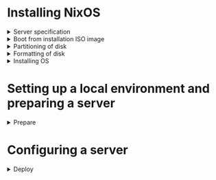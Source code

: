 # Installing NixOS

<details>
<summary>Server specification</summary>
<br>

| Hardware | Configuration |
| :--- | :--- |
| Processor | Intel Core i7-4790, 4x3600 MHz |
| Memory | 32 GB DDR3 1600 MHz |
| Disks | 120 GB SSD x 2, 4 TB HDD x 1 |

</details>

<details>
<summary>Boot from installation ISO image</summary>
<br>

Boot from installation ISO image (Minimal, 64-bit Intel/AMD):

1. set a password for the `nixos` user
   ```bash
   passwd
   ```

2. connect from a remote host
   ```bash
   ssh nixos@[SERVER_IP_ADDRESS]
   ```

</details>

<details>
<summary>Partitioning of disk</summary>
<br>

> Ignore info messages from parted: `Information: You may need to update /etc/fstab.`

1. delete data from SSD drives
   ```bash
   sudo shred --verbose /dev/sdX
   ```

2. find disk which connected to SATA-port 1
   ```bash
   $ for i in /dev/disk/by-path/*;do [[ ! "$i" =~ '-part[0-9]+$' ]] && echo "Port $(basename "$i"|grep -Po '(?<=ata-)[0-9]+'): $(readlink -f "$i")";done
   Port 1: /dev/sdb
   ```

3. create a GPT partition table
   ```bash
   sudo parted /dev/sdb -- mklabel gpt
   ```

4. create a `root` partition, left 16GiB for `swap` partition at the end of disk and 512MiB for `boot` partition at the beggining of disk
   ```bash
   sudo parted /dev/sdb -- mkpart primary 512MiB -16GiB
   ```

5. create a `swap` partition
   ```bash
   sudo parted -a none /dev/sdb -- mkpart primary linux-swap -16GiB 100%
   ```

6. create a `boot` partition
   ```bash
   sudo parted /dev/sdb -- mkpart ESP fat32 1MiB 512MiB
   sudo parted /dev/sdb -- set 3 esp on
   ```

</details>

<details>
<summary>Formatting of disk</summary>
<br>

1. format a `root` partition to ext4, add a label `nixos`
   ```bash
   sudo mkfs.ext4 -L nixos /dev/sdb1
   ```

2. create a `swap` partition, add a label `swap`
   ```bash
   sudo mkswap -L swap /dev/sdb2
   ```

3. create a `boot` partition, add a lable `boot`
   ```bash
   sudo mkfs.fat -F 32 -n boot /dev/sdb3
   ```

</details>

<details>
<summary>Installing OS</summary>
<br>

1. mount the target file system on which NixOS should be installed on `/mnt`
   ```bash
   sudo mount /dev/disk/by-label/nixos /mnt
   ```

2. mount the boot file system on `/mnt/boot`
   ```bash
   sudo mkdir -p /mnt/boot
   sudo mount /dev/disk/by-label/boot /mnt/boot
   ```

3. generate an initial configuration file
   ```bash
   sudo nixos-generate-config --root /mnt
   ```

4. edit a configuration file
   ```bash
   sudo nano /mnt/etc/nixos/configuration.nix
   ```
   * enable OpenSSH service
   * allow login as root user
   ```
   services.openssh = {
     enable = true;
     settings.PermitRootLogin = "yes";
   };
   ```

5. run the installation
   ```bash
   sudo nixos-install
   ```

6. at the end of the installation set the password for the root user. If something went wrong, set it manually
   ```bash
   [nixos@nixos:~]$ sudo nixos-enter --root '/mnt'
   [root@nixos:/]# passwd
   [root@nixos:/]# exit
   ```

7. reboot system
   ```bash
   sudo reboot
   ```

8. after reboot check connection under the `root` user
   ```bash
   ssh root@[SERVER_IP_ADDRESS]
   ```

9. delete data from HDD drive
   * run the process in the background, because it can take a long time
     ```bash
     sudo shred --verbose /dev/sdX >> shred.log 2>&1 &
     ```
   * display logs
     ```bash
     tail -f shred.log
     ```

</details>

# Setting up a local environment and preparing a server

<details>
<summary>Prepare</summary>
<br>

01. create bot and group in Telegram

02. create a personal access token (classic) in GitHub
    * Note: grafana
    * Expiration: No expiration
    * Scopes:
      * repo:status
      * repo_deployment
      * public_repo
      * read:packages
      * read:org
      * read:user
      * user:email
      * read:project

03. build an image
    ```bash
    docker build --rm --file Dockerfile --tag ansible:2.16.0 .
    ```

04. create a Vault password file named `.vault_password` and add a password in it

05. create an encrypted file
    ```bash
    docker run --rm -ti \
      --volume=$(pwd):/etc/ansible \
      ansible:2.16.0 \
        ansible-vault create host_vars/localhost/vault.yml
    ```

06. write credentials to encrypted file
    ```bash
    ---
    vault_server_ip_address: 192.168.0.1
    vault_server_root_account_password: 'S0me P@ssword'
    vault_server_technical_account_username: [VALUE]

    vault_1password_device_id: [VALUE] (can be found in `~/.config/op/config` on Alpine linux)
    vault_1password_master_password: 'S0me P@ssword'
    vault_1password_subdomain: my
    vault_1password_email_address: email@example.com
    vault_1password_secret_key: [VALUE]

    vault_telegram_bot_token: [VALUE]
    vault_telegram_chat_id: [VALUE]

    vault_domain_name_internal: example.com

    vault_mattermost_postgres_username: [VALUE]
    vault_mattermost_postgres_database: [VALUE]

    vault_redis_exporter_redis_username: [VALUE]

    vault_gitlab_postgres_username: [VALUE]
    vault_gitlab_postgres_database: [VALUE]

    vault_postgres_exporter_postgres_username: [VALUE]

    vault_pgadmin_postgres_username: [VALUE]

    vault_grafana_github_token: [VALUE]
    vault_grafana_postgres_username: [VALUE]
    vault_grafana_redis_username: [VALUE]
    ```

07. run a playbook to do an initial configuration on a server and configure a local environment
    ```bash
    docker run --rm -t \
      --volume=$(pwd):/etc/ansible \
      ansible:2.16.0 \
        ansible-playbook site.yml --tags prepare
    ```

08. grafana dashboard sources

    | Service | Dashboard source (based on) |
    | :--- | :--- |
    | GitHub | Connections -> Data sources -> GitHub -> Dashboards -> GitHub Default |
    | Mimir | https://grafana.com/grafana/dashboards/16007-mimir-alertmanager/<br>https://grafana.com/grafana/dashboards/16009-mimir-compactor/<br>https://grafana.com/grafana/dashboards/16011-mimir-object-store/<br>https://grafana.com/grafana/dashboards/16012-mimir-overrides/<br>https://grafana.com/grafana/dashboards/16013-mimir-queries/<br>https://grafana.com/grafana/dashboards/16016-mimir-reads/<br>https://grafana.com/grafana/dashboards/16018-mimir-ruler/<br>https://grafana.com/grafana/dashboards/16021-mimir-tenants/<br>https://grafana.com/grafana/dashboards/16022-mimir-top-tenants/<br>https://grafana.com/grafana/dashboards/16026-mimir-writes/ |
    | Nginx | https://github.com/nginxinc/nginx-prometheus-exporter/blob/main/grafana/README.md |
    | Prometheus | Connections -> Data Sources -> Prometheus -> Dashboards -> Prometheus Stats<br>Connections -> Data Sources -> Prometheus -> Dashboards -> Prometheus 2.0 Stats |
    | MinIO | https://grafana.com/grafana/dashboards/13502-minio-dashboard/ |
    | Node Exporter | https://grafana.com/grafana/dashboards/13978-node-exporter-quickstart-and-dashboard/<br>https://grafana.com/grafana/dashboards/6014-host-stats-0-16-0/ |
    | Go Runtime Exporter | https://grafana.com/grafana/dashboards/14061-go-runtime-metrics/ |
    | Redis | https://grafana.com/grafana/dashboards/14091-redis-dashboard-for-prometheus-redis-exporter-1-x/<br>Connections -> Data Sources -> GitLab-Redis -> Dashboards -> Redis<br>Connections -> Data Sources -> GitLab-Redis -> Dashboards -> Redis Streaming |
    | GitLab | https://gitlab.com/gitlab-org/grafana-dashboards/-/blob/master/omnibus/gitaly.json<br>https://gitlab.com/gitlab-org/grafana-dashboards/-/blob/master/omnibus/overview.json<br>https://gitlab.com/gitlab-org/grafana-dashboards/-/blob/master/omnibus/postgresql.json<br>https://gitlab.com/gitlab-org/grafana-dashboards/-/blob/master/omnibus/rails-app.json<br>https://gitlab.com/gitlab-org/grafana-dashboards/-/blob/master/omnibus/redis.json<br>https://gitlab.com/gitlab-org/grafana-dashboards/-/blob/master/omnibus/registry.json<br>https://gitlab.com/gitlab-org/grafana-dashboards/-/blob/master/omnibus/service_platform_metrics.json |
    | PostgreSQL Exporter | https://grafana.com/grafana/dashboards/14114-postgres-overview/ |
    | Grafana | Connections -> Data Sources -> Prometheus -> Dashboards -> Grafana metrics |

09. run a playbook to upload grafana dashboards
    ```bash
    docker run --rm -t \
      --volume=$(pwd):/etc/ansible \
      ansible:2.16.0 \
        ansible-playbook site.yml --tags dashboards
    ```

10. run a playbook to upgrade NixOS and services to the latest version
    ```bash
    docker run --rm -ti \
      --volume=$(pwd):/etc/ansible \
      ansible:2.16.0 \
        ansible-playbook site.yml --tags upgrade
    ```

11. upload Windows ISO image to `/mnt/hdd/libvirt/iso` directory on server

</details>

# Configuring a server

<details>
<summary>Deploy</summary>
<br>

1. run a playbook to configure a server
   ```bash
   docker run --rm -t \
     --volume=$(pwd):/etc/ansible \
     ansible:2.16.0 \
       ansible-playbook site.yml
   ```

2. import certificates in Firefox: Preferences -> Privacy & Security -> Security -> Certificates -> View Certificates...
   * import certificate authority: Authorities -> Import... -> ca.pem (choose `Trust this CA to identify websites.`)
   * import user certificate for authentication: Your Certificates -> Import... -> user.pfx (leave the password field blank and click Log in)

3. install guest agent and tools on Windows
   * virtio-win -> guest-agent\qemu-ga-x86_64.msi
   * virtio-win -> virtio-win-guest-tools.exe
   * https://github.com/billziss-gh/winfsp/releases (install Core)
     * configure and start service
       ```
       sc config VirtioFsSvc binPath="C:\Program Files\Virtio-Win\VioFS\virtiofs.exe" start=auto depend=VirtioFsDrv
       sc start VirtioFsSvc
       ```
   * host-share -> spice-guest-tools-latest.exe
   * host-share -> grafana-agent-installer.exe
     * configure and start service
       ```
       sc config "Grafana Agent" binpath="\"C:\Program Files\Grafana Agent\grafana-agent-windows-amd64.exe\" -config.file=\"Z:\agent-config.yaml\" -config.expand-env -server.http.address=\"127.0.0.1:12345\" -server.grpc.address=\"127.0.0.1:12346\""
       sc stop "Grafana Agent"
       sc start "Grafana Agent"
       ```

</details>
